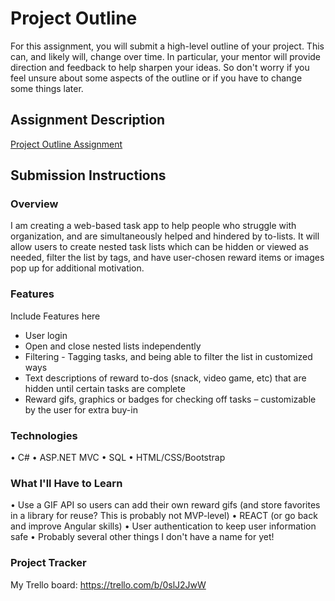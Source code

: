 # Project Outline
For this assignment, you will submit a high-level outline of your project. This can, and likely will, change over time. In particular, your mentor will provide direction and feedback to help sharpen your ideas. So don't worry if you feel unsure about some aspects of the outline or if you have to change some things later.

## Assignment Description
[Project Outline Assignment](https://education.launchcode.org/liftoff/modules/assignments/project-outline)

## Submission Instructions

### Overview
I am creating a web-based task app to help people who struggle with organization, and are simultaneously helped and hindered by to-lists. It will allow users to create nested task lists which can be hidden or viewed as needed, filter the list by tags, and have user-chosen reward items or images pop up for additional motivation.

### Features
Include Features here
+ User login
+ Open and close nested lists independently
+ Filtering - Tagging tasks, and being able to filter the list in customized ways
+ Text descriptions of reward to-dos (snack, video game, etc) that are hidden until certain tasks are complete
+ Reward gifs, graphics or badges for checking off tasks – customizable by the user for extra buy-in

### Technologies
•	C#
•	ASP.NET MVC
•	SQL
•	HTML/CSS/Bootstrap

### What I'll Have to Learn
•	Use a GIF API so users can add their own reward gifs (and store favorites in a library for reuse? This is probably not MVP-level)
•	REACT (or go back and improve Angular skills)
•	User authentication to keep user information safe
• Probably several other things I don't have a name for yet!

### Project Tracker
My Trello board: https://trello.com/b/0slJ2JwW
